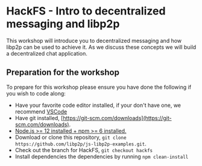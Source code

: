 # HackFS - Intro to decentralized messaging and libp2p

This workshop will introduce you to decentralized messaging and how libp2p can be used to achieve it. As we discuss these concepts we will build a decentralized chat application.

## Preparation for the workshop

To prepare for this workshop please ensure you have done the following if you wish to code along:

- Have your favorite code editor installed, if your don't have one, we recommend [VSCode](https://code.visualstudio.com)
- Have git installed, [https://git-scm.com/downloads](https://git-scm.com/downloads).
- [Node.js >= 12 installed + npm >= 6 installed.](https://nodejs.org/en/download/)
- Download or clone this repository, `git clone https://github.com/libp2p/js-libp2p-examples.git`.
- Check out the branch for HackFS, `git checkout hackfs`
- Install dependencies the dependencies by running `npm clean-install`
